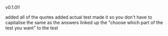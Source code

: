 v0.1.0!!

added all of the quotes
added actual test
made it so you don't have to capitalise the same as the answers
linked up the "choose which part of the test you want" to the test
